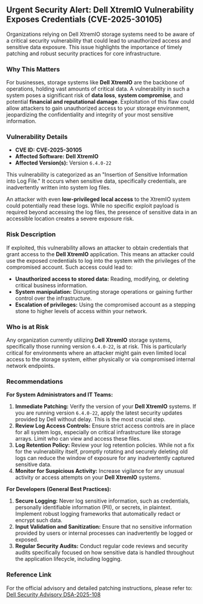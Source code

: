 ## Urgent Security Alert: Dell XtremIO Vulnerability Exposes Credentials (CVE-2025-30105)

Organizations relying on Dell XtremIO storage systems need to be aware of a critical security vulnerability that could lead to unauthorized access and sensitive data exposure. This issue highlights the importance of timely patching and robust security practices for core infrastructure.

### Why This Matters

For businesses, storage systems like **Dell XtremIO** are the backbone of operations, holding vast amounts of critical data. A vulnerability in such a system poses a significant risk of **data loss**, **system compromise**, and potential **financial and reputational damage**. Exploitation of this flaw could allow attackers to gain unauthorized access to your storage environment, jeopardizing the confidentiality and integrity of your most sensitive information.

### Vulnerability Details

*   **CVE ID:** **CVE-2025-30105**
*   **Affected Software:** **Dell XtremIO**
*   **Affected Version(s):** Version `6.4.0-22`

This vulnerability is categorized as an "Insertion of Sensitive Information into Log File." It occurs when sensitive data, specifically credentials, are inadvertently written into system log files.

An attacker with even **low-privileged local access** to the XtremIO system could potentially read these logs. While no specific exploit payload is required beyond accessing the log files, the presence of sensitive data in an accessible location creates a severe exposure risk.

### Risk Description

If exploited, this vulnerability allows an attacker to obtain credentials that grant access to the **Dell XtremIO** application. This means an attacker could use the exposed credentials to log into the system with the privileges of the compromised account. Such access could lead to:

*   **Unauthorized access to stored data:** Reading, modifying, or deleting critical business information.
*   **System manipulation:** Disrupting storage operations or gaining further control over the infrastructure.
*   **Escalation of privileges:** Using the compromised account as a stepping stone to higher levels of access within your network.

### Who is at Risk

Any organization currently utilizing **Dell XtremIO** storage systems, specifically those running version `6.4.0-22`, is at risk. This is particularly critical for environments where an attacker might gain even limited local access to the storage system, either physically or via compromised internal network endpoints.

### Recommendations

**For System Administrators and IT Teams:**

1.  **Immediate Patching:** Verify the version of your **Dell XtremIO** systems. If you are running version `6.4.0-22`, apply the latest security updates provided by Dell without delay. This is the most crucial step.
2.  **Review Log Access Controls:** Ensure strict access controls are in place for all system logs, especially on critical infrastructure like storage arrays. Limit who can view and access these files.
3.  **Log Retention Policy:** Review your log retention policies. While not a fix for the vulnerability itself, promptly rotating and securely deleting old logs can reduce the window of exposure for any inadvertently captured sensitive data.
4.  **Monitor for Suspicious Activity:** Increase vigilance for any unusual activity or access attempts on your **Dell XtremIO** systems.

**For Developers (General Best Practices):**

1.  **Secure Logging:** Never log sensitive information, such as credentials, personally identifiable information (PII), or secrets, in plaintext. Implement robust logging frameworks that automatically redact or encrypt such data.
2.  **Input Validation and Sanitization:** Ensure that no sensitive information provided by users or internal processes can inadvertently be logged or exposed.
3.  **Regular Security Audits:** Conduct regular code reviews and security audits specifically focused on how sensitive data is handled throughout the application lifecycle, including logging.

### Reference Link

For the official advisory and detailed patching instructions, please refer to:
[Dell Security Advisory DSA-2025-108](https://www.dell.com/support/kbdoc/en-us/000337241/dsa-2025-108-security-update-for-dell-emc-xtremio-x2)